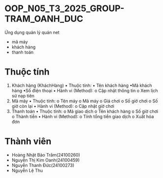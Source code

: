 # OOP_N05_T3_2025_GROUP-TRAM_OANH_DUC
Ứng dụng quản lý quán net
- mã máy
- khách hàng
- thanh toán

# Thuộc tính
1. Khách hàng (KháchHàng)
•	Thuộc tính:
	• Tên khách hàng
  •Mã khách hàng
  •Số điện thoại
•	Hành vi (Method):
o	Cập nhật thông tin
o	Xem lịch sử nạp tiên
2. Mã máy 
•	Thuộc tính:
o	Tên máy
o	Mã máy
o	Giá chơi
o	Số giờ chơi
o	Số giờ còn lại
•	Hành vi (Method):
o	Cập nhật giờ chơi
3. Thanh toán
•	Thuộc tính:
o	Mã giao dịch
o	Tên khách hàng
o	Số giờ chơi
o	Thành tiền
•	Hành vi (Method):
o	Tính tổng tiền giao dịch
o	Xuất hóa đơn





# Thành viên
- Hoàng Nhật Bảo Trâm(24100260)
- Nguyễn Thị Kim Oanh(24100459)
- Nguyễn Thanh Đức(24100273)
- Nguyễn Lệ Thu
